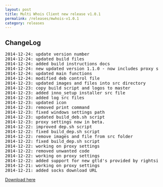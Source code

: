 ```yaml
---
layout: post
title: Multi Whois Client new release v1.0.1
permalink: /releases/mwhois-v1.0.1
category: releases
---
```


ChangeLog
---
<pre>
2014-12-24: update version number
2014-12-24: updated build files
2014-12-24: added build instructions docs
2014-12-24: new updated version 1.1.0 - now includes proxy support and settings feature
2014-12-24: updated main functions
2014-12-24: modified deb control file
2014-12-23: updated images and files into src directory
2014-12-23: copy build script and logos to master
2014-12-23: added inno_setup installer src file
2014-12-23: added log src files
2014-12-23: updated icon
2014-12-23: removed print command
2014-12-23: fixed windows settings path
2014-12-23: updated build_deb.sh script
2014-12-23: proxy settings now in beta.
2014-12-22: improved dep.sh script
2014-12-22: fixed build_dep.sh script
2014-12-22: remove images and file from src folder
2014-12-22: fixed build_dep.sh script
2014-12-22: working on proxy settings
2014-12-22: removed unwanted code
2014-12-22: working on proxy settings
2014-12-22: added support for new gtld's provided by rightside
2014-12-21: working on proxy settings
2014-12-21: added socks download URL
</pre>

[Download here](http://sourceforge.net/projects/xwh0i5/files/)